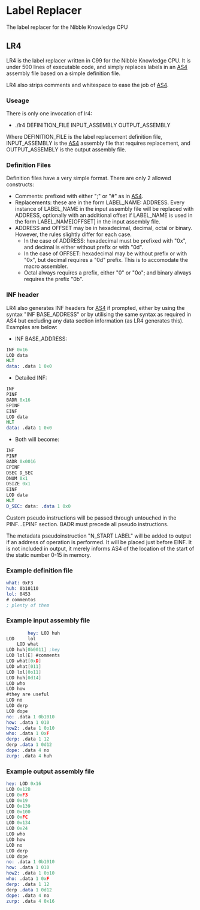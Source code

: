 Label Replacer
===
The label replacer for the Nibble Knowledge CPU

LR4
---

LR4 is the label replacer written in C99 for the Nibble Knowledge CPU. It is under 500 lines of executable code, and simply replaces labels in an [AS4](http://github.com/Nibble-Knowledge/cpu-assembler "AS4") assembly file based on a simple definition file.

LR4 also strips comments and whitespace to ease the job of [AS4](http://github.com/Nibble-Knowledge/cpu-assembler "AS4").

### Useage ###
There is only one invocation of lr4:
* ./lr4 DEFINITION_FILE INPUT_ASSEMBLY OUTPUT_ASSEMBLY

Where DEFINITION_FILE is the label replacement definition file, INPUT_ASSEMBLY is the [AS4](http://github.com/Nibble-Knowledge/cpu-assembler "AS4") assembly file that requires replacement, and OUTPUT_ASSEMBLY is the output assembly file.

### Definition Files ###
Definition files have a very simple format. There are only 2 allowed constructs:
* Comments: prefixed with either ";" or "#" as in [AS4](http://github.com/Nibble-Knowledge/cpu-assembler "AS4").
* Replacements: these are in the form LABEL_NAME: ADDRESS. Every instance of LABEL_NAME in the input assembly file will be replaced with ADDRESS, optionally with an additional offset if LABEL_NAME is used in the form LABEL_NAME[OFFSET] in the input assembly file. 
* ADDRESS and OFFSET may be in hexadecimal, decimal, octal or binary. However, the rules slightly differ for each case.
	* In the case of ADDRESS: hexadecimal must be prefixed with "0x", and decimal is either without prefix or with "0d". 
	* In the case of OFFSET: hexadecimal may be without prefix or with "0x", but decimal requires a "0d" prefix. This is to accomodate the macro assembler. 
	* Octal always requires a prefix, either "0" or "0o"; and binary always requires the prefix "0b".

### INF header ###
LR4 also generates INF headers for [AS4](http://github.com/Nibble-Knowledge/cpu-assembler "AS4") if prompted, either by using the syntax "INF BASE_ADDRESS" or by utilising the same syntax as required in AS4 but excluding any data section information (as LR4 generates this). Examples are below:
* INF BASE_ADDRESS:

```nasm
INF 0x16
LOD data
HLT
data: .data 1 0x0
```
* Detailed INF:

```nasm
INF
PINF
BADR 0x16
EPINF
EINF
LOD data
HLT
data: .data 1 0x0
```

* Both will become:
```nasm
INF
PINF
BADR 0x0016
EPINF
DSEC D_SEC
DNUM 0x1
DSIZE 0x1
EINF
LOD data
HLT
D_SEC: data: .data 1 0x0
```
Custom pseudo instructions will be passed through untouched in the PINF...EPINF section. BADR must precede all pseudo instructions.

The metadata pseudoinstruction "N_START LABEL" will be added to output if an address of operation is performed. It will be placed just before EINF. It is not included in output, it merely informs AS4 of the location of the start of the static number 0-15 in memory.

### Example definition file ###

```nasm
what: 0xF3
huh: 0b10110
lol: 0453
# commentos
; plenty of them
```

### Example input assembly file ###

```nasm
		hey: LOD huh
LOD     lol
    LOD what
LOD huh[0b0011] ;hey
LOD lol[E] #comments
LOD what[0xD]
LOD what[011]
LOD lol[0o11]
LOD huh[0d14]
LOD who
LOD how
#they are useful
LOD no
LOD derp
LOD dope
no: .data 1 0b1010
how: .data 1 010
how2: .data 1 0o10
who: .data 1 0xF
derp: .data 1 12
derp .data 1 0d12
dope: .data 4 no
zurp: .data 4 huh
```

### Example output assembly file ###

```nasm
hey: LOD 0x16
LOD 0x12B
LOD 0xF3
LOD 0x19
LOD 0x139
LOD 0x100
LOD 0xFC
LOD 0x134
LOD 0x24
LOD who
LOD how
LOD no
LOD derp
LOD dope
no: .data 1 0b1010
how: .data 1 010
how2: .data 1 0o10
who: .data 1 0xF
derp: .data 1 12
derp .data 1 0d12
dope: .data 4 no
zurp: .data 4 0x16

```
